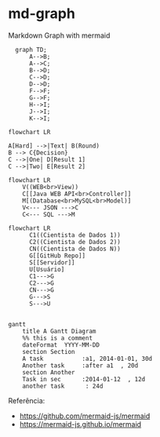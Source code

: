 # md-graph
Markdown Graph with mermaid

```mermaid
  graph TD;
      A-->B;
      A-->C;
      B-->D;
      C-->D;
      D-->D;
      F-->F;
      G-->F;
      H-->I;
      J-->I;
      K-->I;
```

```mermaid
flowchart LR

A[Hard] -->|Text| B(Round)
B --> C{Decision}
C -->|One| D[Result 1]
C -->|Two| E[Result 2]
```

```mermaid
flowchart LR
    V((WEB<br>View))
    C[[Java WEB API<br>Controller]]
    M[(Database<br>MySQL<br>Model)]
    V<--- JSON --->C
    C<--- SQL --->M
```

```mermaid
flowchart LR
      C1((Cientista de Dados 1))
      C2((Cientista de Dados 2))
      CN((Cientista de Dados N))
      G[[GitHub Repo]]
      S[[Servidor]]
      U[Usuário]
      C1--->G
      C2--->G
      CN--->G
      G--->S
      S--->U
```

```mermaid

gantt
    title A Gantt Diagram
    %% this is a comment
    dateFormat  YYYY-MM-DD
    section Section
    A task           :a1, 2014-01-01, 30d
    Another task     :after a1  , 20d
    section Another
    Task in sec      :2014-01-12  , 12d
    another task      : 24d
```

Referência:<br>
- https://github.com/mermaid-js/mermaid
- https://mermaid-js.github.io/mermaid
